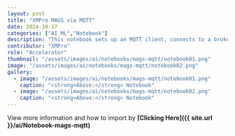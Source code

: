 ```yaml
---
layout: post
title: "XMPro MAGS via MQTT"
date: 2024-10-17
categories: ["AI ML","Notebook"]
description: "This notebook sets up an MQTT client, connects to a broker, and allows for interaction with the system."
contributor: "XMPro"
role: "Accelerator"
thumbnail: "/assets/images/ai/notebooks/mags-mqtt/notebook01.png"
image: "/assets/images/ai/notebooks/mags-mqtt/notebook02.png"
gallery:
  - image: "/assets/images/ai/notebooks/mags-mqtt/notebook01.png"
    caption: "<strong>Above:</strong> Notebook"
  - image: "/assets/images/ai/notebooks/mags-mqtt/notebook02.png"
    caption: "<strong>Above:</strong> Notebook"
---
```


View more information and how to import by <strong>[Clicking Here]({{ site.url }}/ai/Notebook-mags-mqtt)</strong>